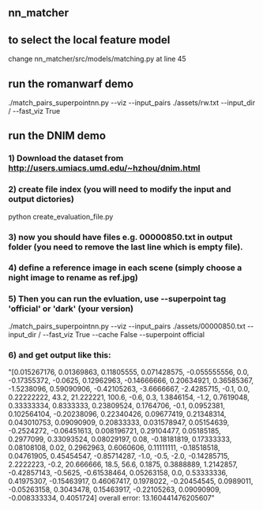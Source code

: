 ## nn_matcher

## to select the local feature model
change nn_matcher/src/models/matching.py at line 45

## run the romanwarf demo
./match_pairs_superpointnn.py --viz --input_pairs ./assets/rw.txt --input_dir / --fast_viz True

## run the DNIM demo

### 1) Download the dataset from http://users.umiacs.umd.edu/~hzhou/dnim.html

### 2) create file index (you will need to modify the input and output dictories)
python create_evaluation_file.py

### 3) now you should have files e.g. 00000850.txt in output folder (you need to remove the last line which is empty file).

### 4) define a reference image in each scene (simply choose a night image to rename as ref.jpg)
 
### 5) Then you can run the evluation, use --superpoint tag 'official' or 'dark' (your version)
./match_pairs_superpointnn.py --viz --input_pairs ./assets/00000850.txt --input_dir / --fast_viz True --cache False --superpoint official

### 6) and get output like this:

"[0.015267176, 0.01369863, 0.11805555, 0.071428575, -0.055555556, 0.0, -0.17355372, -0.0625, 0.12962963, -0.14666666, 0.20634921, 0.36585367, -1.5238096, 0.59090906, -0.42105263, -3.6666667, -2.4285715, -0.1, 0.0, 0.22222222, 43.2, 21.222221, 100.6, -0.6, 0.3, 1.3846154, -1.2, 0.7619048, 0.33333334, 0.8333333, 0.23809524, 0.1764706, -0.1, 0.0952381, 0.102564104, -0.20238096, 0.22340426, 0.09677419, 0.21348314, 0.043010753, 0.09090909, 0.20833333, 0.031578947, 0.05154639, -0.2524272, -0.06451613, 0.008196721, 0.29104477, 0.05185185, 0.2977099, 0.33093524, 0.08029197, 0.08, -0.18181819, 0.17333333, 0.08108108, 0.02, 0.2962963, 0.6060606, 0.11111111, -0.18518518, 0.04761905, 0.45454547, -0.85714287, -1.0, -0.5, -2.0, -0.14285715, 2.2222223, -0.2, 20.666666, 18.5, 56.6, 0.1875, 0.3888889, 1.2142857, -0.42857143, -0.5625, -0.61538464, 0.05263158, 0.0, 0.53333336, 0.41975307, -0.15463917, 0.46067417, 0.1978022, -0.20454545, 0.0989011, -0.05263158, 0.3043478, 0.15463917, -0.22105263, 0.09090909, -0.008333334, 0.4051724]
overall error: 13.160441476205607"



